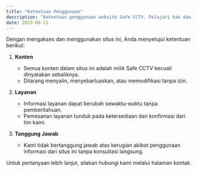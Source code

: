 ```yaml
---
title: "Ketentuan Penggunaan"
description: "Ketentuan penggunaan website Safe CCTV. Pelajari hak dan kewajiban pengguna, kebijakan konten, layanan, dan tanggung jawab dalam menggunakan layanan kami."
date: 2025-06-21
---
```


Dengan mengakses dan menggunakan situs ini, Anda menyetujui ketentuan berikut:

1. **Konten**
   - Semua konten dalam situs ini adalah milik Safe CCTV kecuali dinyatakan sebaliknya.
   - Dilarang menyalin, menyebarluaskan, atau memodifikasi tanpa izin.

2. **Layanan**
   - Informasi layanan dapat berubah sewaktu-waktu tanpa pemberitahuan.
   - Pemesanan layanan tunduk pada ketersediaan dan konfirmasi dari tim kami.

3. **Tanggung Jawab**
   - Kami tidak bertanggung jawab atas kerugian akibat penggunaan informasi dari situs ini tanpa konsultasi langsung.

Untuk pertanyaan lebih lanjut, silakan hubungi kami melalui halaman kontak.
